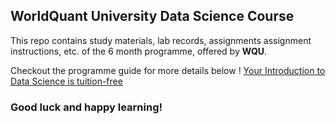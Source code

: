 ## WorldQuant University Data Science Course 

This repo contains study materials, lab records, assignments assignment instructions, etc. of the 6 month programme, offered by **WQU**. 

Checkout the programme guide for more details below ! 
[Your Introduction to Data Science is tuition-free](https://wqu.org/programs/data-science)

### Good luck and happy learning!
